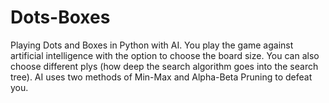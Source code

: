# Dots-Boxes
Playing Dots and Boxes in Python with AI. You play the game against artificial intelligence with the option to choose the board size. You can also choose different plys (how deep the search algorithm goes into the search tree). AI uses two methods of Min-Max and Alpha-Beta Pruning to defeat you.
